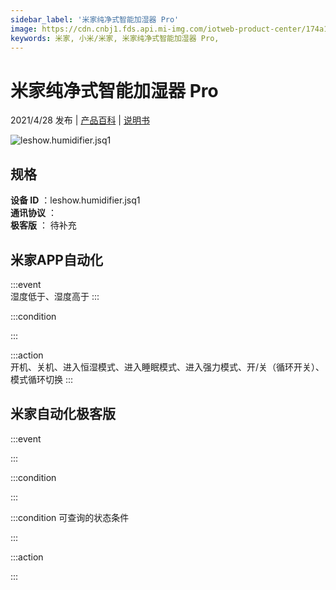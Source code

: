 ```yaml
---
sidebar_label: '米家纯净式智能加湿器 Pro'
image: https://cdn.cnbj1.fds.api.mi-img.com/iotweb-product-center/174a1dd784b331ca251794d036ac2855_产品拟物图2.png?GalaxyAccessKeyId=AKVGLQWBOVIRQ3XLEW&Expires=9223372036854775807&Signature=53owiFi0yg3d66tLogQK2hsTRpA=
keywords: 米家, 小米/米家, 米家纯净式智能加湿器 Pro, 
---
```

# 米家纯净式智能加湿器 Pro

2021/4/28 发布 | [产品百科](https://home.mi.com/webapp/content/baike/product/index.html?model=leshow.humidifier.jsq1/) | [说明书](https://home.mi.com/views/introduction.html?model=leshow.humidifier.jsq1&region=cn)

![leshow.humidifier.jsq1](https://cdn.cnbj1.fds.api.mi-img.com/iotweb-product-center/174a1dd784b331ca251794d036ac2855_产品拟物图2.png?GalaxyAccessKeyId=AKVGLQWBOVIRQ3XLEW&Expires=9223372036854775807&Signature=53owiFi0yg3d66tLogQK2hsTRpA=)

## 规格  
> 
**设备 ID** ：leshow.humidifier.jsq1  
**通讯协议** ：  
**极客版**  ： 待补充 


## 米家APP自动化  

:::event  
湿度低于、湿度高于
:::

:::condition  

:::

:::action   
开机、关机、进入恒湿模式、进入睡眠模式、进入强力模式、开/关（循环开关）、模式循环切换
:::

## 米家自动化极客版  

:::event  

:::

:::condition  

:::

:::condition 可查询的状态条件  

:::

:::action  

:::

        
